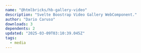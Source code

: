 ```yaml
---
name: "@htmlbricks/hb-gallery-video"
description: "Svelte Boostrap Video Gallery WebComponent."
author: "Dario Caruso"
downloads: 3
dependents: 2
updated: "2025-03-09T03:10:39.045Z"
tags: 
  - media
---
```

